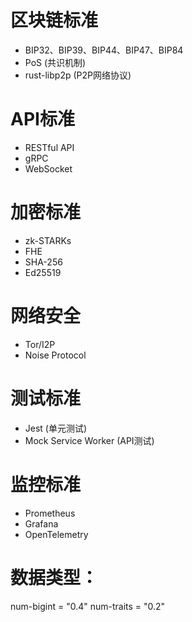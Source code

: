 # 区块链标准
- BIP32、BIP39、BIP44、BIP47、BIP84
- PoS (共识机制)
- rust-libp2p (P2P网络协议)

# API标准
- RESTful API
- gRPC
- WebSocket

# 加密标准
- zk-STARKs
- FHE
- SHA-256
- Ed25519

# 网络安全
- Tor/I2P
- Noise Protocol

# 测试标准
- Jest (单元测试)
- Mock Service Worker (API测试)

# 监控标准
- Prometheus
- Grafana
- OpenTelemetry

# 数据类型：
num-bigint = "0.4"
num-traits = "0.2"


